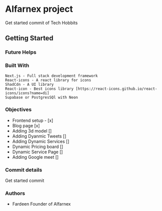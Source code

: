 # Alfarnex project
Get started commit of Tech Hobbits

## Getting Started

### Future Helps 

### Built With
    Next.js - Full stack development framework 
    React-icons - A react library for icons
    ShadCdn - A UI library
    React-icon - Best icons library [https://react-icons.github.io/react-icons/icons?name=di]
    Supabase or PostgresSQl with Neon

### Objectives 

- Frontend setup - [x]
- Blog page [x] 
- Adding 3d model []
- Adding Dyanmic Tweets []
- Adding Dynamic Services []
- Dynamic Pricing board []
- Dynamic Service Page []
- Adding Google meet []

### Commit details

Get started commit

### Authors
- Fardeen Founder of Alfarnex
